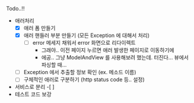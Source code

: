 Todo..!!
- 애러처리
    -[x] 애러 폼 만들기
    -[x] 애러 핸들러 부분 만들기 (모든 Exception 에 대해서 처리)
        - [ ] error 메세지 채워서 error 화면으로 리다이렉트
            - 그래야.. 이전 페이지 누르면 애러 발생한 페이지로 이동하기에
            - 에공.. 그냥 ModelAndView 를 사용해보려 했는데. 터진다... 뷰에서 파싱할 때...
    -[ ] Exception 에서 추출할 정보 확인 (ex. 메소드 이름)
    -[ ] 구체적인 애러로 구분하기 (http status code 등.. 설정)
- 서비스로 분리
    -[ ]
- 테스트 코드 보강

